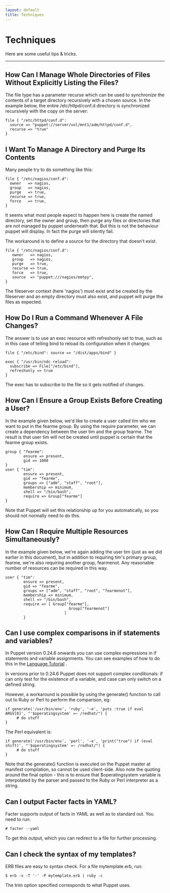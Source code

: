```yaml
---
layout: default
title: Techniques
---
```


Techniques
==========

Here are some useful tips & tricks.

* * *

## How Can I Manage Whole Directories of Files Without Explicitly Listing the Files?

The file type has a parameter recurse which can be used to
synchronize the contents of a target directory recursively with a
chosen source. In the example below, the entire /etc/httpd/conf.d
directory is synchronized recursively with the copy on the server:

    file { "/etc/httpd/conf.d":
      source => "puppet://server/vol/mnt1/adm/httpd/conf.d",
      recurse => "true"
    }

## I Want To Manage A Directory and Purge Its Contents

Many people try to do something like this:

    file { "/etc/nagios/conf.d":
      owner   => nagios,
      group   => nagios,
      purge   => true,
      recurse => true,
      force   => true,
    }

It seems what most people expect to happen here is create the named
directory, set the owner and group, then purge any files or
directories that are not managed by puppet underneath that. But
this is not the behaviour puppet will display. In fact the purge
will silently fail.

The workaround is to define a source for the directory that doesn't
exist.

    file { "/etc/nagios/conf.d":
       owner   => nagios,
       group   => nagios,
       purge   => true,
       recurse => true,
       force   => true,
       source  => "puppet:///nagios/emtpy",
    }

The fileserver context (here 'nagios') must exist and be created by
the fileserver and an empty directory must also exist, and puppet
will purge the files as expected.

## How Do I Run a Command Whenever A File Changes?

The answer is to use an exec resource with refreshonly set to true,
such as in this case of telling bind to reload its configuration
when it changes:

    file { "/etc/bind": source => "/dist/apps/bind" }
    
    exec { "/usr/bin/ndc reload":
      subscribe => File["/etc/bind"],
      refreshonly => true
    }

The exec has to subscribe to the file so it gets notified of
changes.

## How Can I Ensure a Group Exists Before Creating a User?

In the example given below, we'd like to create a user called tim
who we want to put in the fearme group. By using the require
parameter, we can create a dependency between the user tim and the
group fearme. The result is that user tim will not be created until
puppet is certain that the fearme group exists.

    group { "fearme":
            ensure => present,
            gid => 1000
    }
    user { "tim":
            ensure => present,
            gid => "fearme",
            groups => ["adm", "staff", "root"],
            membership => minimum,
            shell => "/bin/bash",
            require => Group["fearme"]
    }

Note that Puppet will set this relationship up for you
automatically, so you should not normally need to do this.

## How Can I Require Multiple Resources Simultaneously?

In the example given below, we're again adding the user tim (just
as we did earlier in this document), but in addition to requiring
tim's primary group, fearme, we're also requiring another group,
fearmenot. Any reasonable number of resources can be required in
this way.

    user { "tim":
            ensure => present,
            gid => "fearme",
            groups => ["adm", "staff", "root", "fearmenot"],
            membership => minimum,
            shell => "/bin/bash",
            require => [ Group["fearme"],
                                Group["fearmenot"]
                              ]
            }

## Can I use complex comparisons in if statements and variables?

In Puppet version 0.24.6 onwards you can use complex expressions in
if statements and variable assignments. You can see examples of how
to do this in the [Language Tutorial](./language_tutorial.html) .

In versions prior to 0.24.6 Puppet does not support complex
conditionals: if can only test for the existence of a variable, and
case can only switch on a defined string.

However, a workaround is possible by using the generate() function
to call out to Ruby or Perl to perform the comparison, eg:

    if generate('/usr/bin/env', 'ruby', '-e', 'puts :true if eval ARGV[0]', "'$operatingsystem' =~ /redhat/") {
         # do stuff
    }

The Perl equivalent is:

    if generate('/usr/bin/env', 'perl', '-e', 'print("true") if (eval shift)', "'$operatingsystem' =~ /redhat/") {
         # do stuff
    }

Note that the generate() function is executed on the Puppet master
at manifest compilation, so cannot be used client-side. Also note
the quoting around the final option - this is to ensure that
$operatingsystem variable is interpolated by the parser and passed
to the Ruby or Perl interpreter as a string.

## Can I output Facter facts in YAML?

Facter supports output of facts in YAML as well as to standard out.
You need to run:

    # facter --yaml

To get this output, which you can redirect to a file for further
processing.

## Can I check the syntax of my templates?

ERB files are easy to syntax check. For a file mytemplate.erb,
run:

    $ erb -x -T '-' -P mytemplate.erb | ruby -c

The trim option specified corresponds to what Puppet uses.

